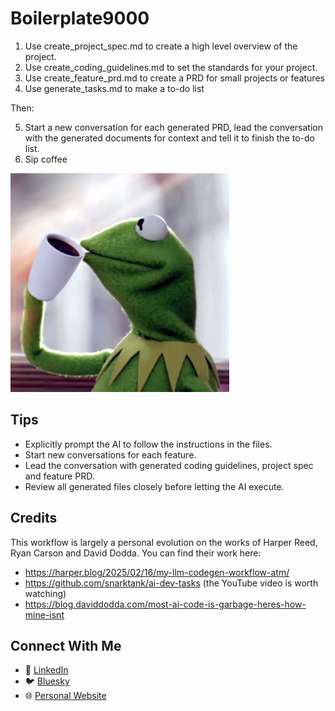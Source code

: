 # Boilerplate9000

1. Use create_project_spec.md to create a high level overview of the project.
2. Use create_coding_guidelines.md to set the standards for your project.
3. Use create_feature_prd.md to create a PRD for small projects or features
4. Use generate_tasks.md to make a to-do list

Then:

5. Start a new conversation for each generated PRD, lead the conversation with the generated documents for context and tell it to finish the to-do list.
6. Sip coffee

![alt text](r9soy.jpg)

## Tips

- Explicitly prompt the AI to follow the instructions in the files.
- Start new conversations for each feature.
- Lead the conversation with generated coding guidelines, project spec and feature PRD.
- Review all generated files closely before letting the AI execute.

## Credits

This workflow is largely a personal evolution on the works of Harper Reed, Ryan Carson and David Dodda. You can find their work here:
- https://harper.blog/2025/02/16/my-llm-codegen-workflow-atm/ 
- https://github.com/snarktank/ai-dev-tasks (the YouTube video is worth watching)
- https://blog.daviddodda.com/most-ai-code-is-garbage-heres-how-mine-isnt

## Connect With Me

- 💼 [LinkedIn](https://www.linkedin.com/in/michielberk/)
- 🐦 [Bluesky](https://bsky.app/profile/michielberk.com)
- 🌐 [Personal Website](https://michielberk.com/)